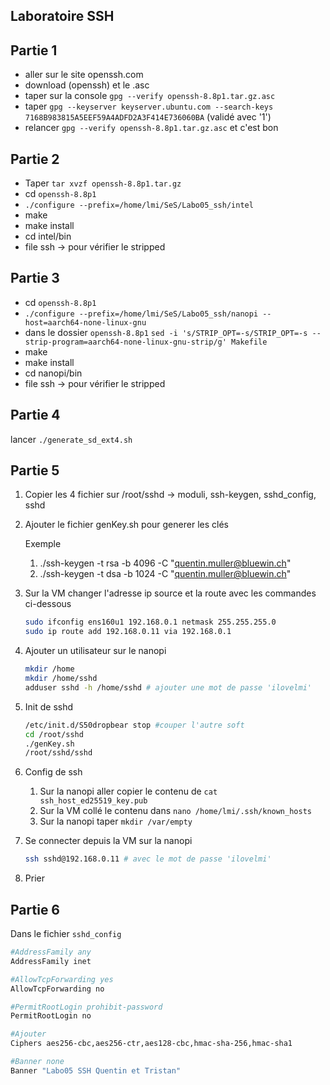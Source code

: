## Laboratoire SSH 

## Partie 1 

- aller sur le site openssh.com
- download (openssh) et le .asc
-  taper sur la console `gpg --verify openssh-8.8p1.tar.gz.asc`
- taper `gpg --keyserver keyserver.ubuntu.com --search-keys 7168B983815A5EEF59A4ADFD2A3F414E736060BA` (validé avec '1')
- relancer `gpg --verify openssh-8.8p1.tar.gz.asc` et c'est bon

## Partie 2

- Taper `tar xvzf openssh-8.8p1.tar.gz`
- cd `openssh-8.8p1`
- `./configure --prefix=/home/lmi/SeS/Labo05_ssh/intel`
- make
- make install
- cd intel/bin
- file ssh -> pour vérifier le stripped

## Partie 3

- cd `openssh-8.8p1`
- `./configure --prefix=/home/lmi/SeS/Labo05_ssh/nanopi --host=aarch64-none-linux-gnu`
- dans le dossier `openssh-8.8p1` `sed -i 's/STRIP_OPT=-s/STRIP_OPT=-s --strip-program=aarch64-none-linux-gnu-strip/g' Makefile`
- make
- make install
- cd nanopi/bin
- file ssh -> pour vérifier le stripped

## Partie 4

lancer `./generate_sd_ext4.sh`

## Partie 5

1. Copier les 4 fichier sur /root/sshd -> moduli, ssh-keygen, sshd_config, sshd

2. Ajouter le fichier genKey.sh pour generer les clés

   Exemple

   1. ./ssh-keygen -t rsa -b 4096 -C "quentin.muller@bluewin.ch"
   2. ./ssh-keygen -t dsa -b 1024 -C "quentin.muller@bluewin.ch"

3. Sur la VM changer l'adresse ip source et la route avec les commandes ci-dessous

   ```bash
   sudo ifconfig ens160u1 192.168.0.1 netmask 255.255.255.0
   sudo ip route add 192.168.0.11 via 192.168.0.1
   ```

4. Ajouter un utilisateur sur le nanopi

   ```bash
   mkdir /home
   mkdir /home/sshd
   adduser sshd -h /home/sshd # ajouter une mot de passe 'ilovelmi'
   ```

5. Init de sshd

   ```bash
   /etc/init.d/S50dropbear stop #couper l'autre soft
   cd /root/sshd
   ./genKey.sh
   /root/sshd/sshd
   ```

6. Config de ssh

   1. Sur la nanopi aller copier le contenu de `cat ssh_host_ed25519_key.pub`
   2. Sur la VM collé le contenu dans `nano /home/lmi/.ssh/known_hosts`
   3. Sur la nanopi taper `mkdir /var/empty`

7. Se connecter depuis la VM sur la nanopi

   ```bash
   ssh sshd@192.168.0.11 # avec le mot de passe 'ilovelmi'
   ```

8. Prier

## Partie 6

Dans le fichier `sshd_config`

```bash
#AddressFamily any
AddressFamily inet

#AllowTcpForwarding yes
AllowTcpForwarding no

#PermitRootLogin prohibit-password
PermitRootLogin no

#Ajouter
Ciphers aes256-cbc,aes256-ctr,aes128-cbc,hmac-sha-256,hmac-sha1

#Banner none
Banner "Labo05 SSH Quentin et Tristan"
```